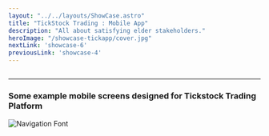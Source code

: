 ```yaml
---
layout: "../../layouts/ShowCase.astro"
title: "TickStock Trading : Mobile App"
description: "All about satisfying elder stakeholders."
heroImage: "/showcase-tickapp/cover.jpg"
nextLink: 'showcase-6'
previousLink: 'showcase-4'
---
```


##

---

### Some example mobile screens designed for Tickstock Trading Platform

![Navigation Font](/showcase-tickapp/screen1.png)
